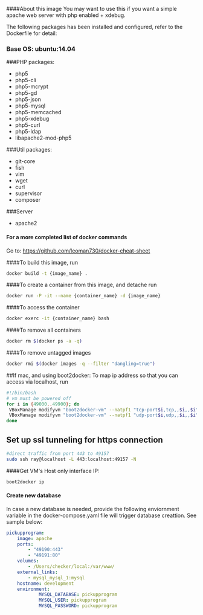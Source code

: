 ####About this image
You may want to use this if you want a simple apache web server with php enabled + xdebug.

The following packages has been installed and configured, refer to the Dockerfile for detail:
### Base OS: ubuntu:14.04
###PHP packages:
- php5
- php5-cli
- php5-mcrypt
- php5-gd
- php5-json
- php5-mysql
- php5-memcached
- php5-xdebug
- php5-curl
- php5-ldap
- libapache2-mod-php5

###Util packages:
- git-core
- fish
- vim
- wget
- curl
- supervisor
- composer

###Server
- apache2


#### For a more completed list of docker commands
Go to: https://github.com/leoman730/docker-cheat-sheet

####To build this image, run 
```bash
docker build -t {image_name} .
```
####To create a container from this image, and detache run
```bash
docker run -P -it --name {container_name} -d {image_name}
```
####To access the container
```bash
docker exerc -it {container_name} bash
```

####To remove all containers
```bash
docker rm $(docker ps -a -q)
```

####To remove untagged images
```bash
docker rmi $(docker images -q --filter "dangling=true")
```

##If mac, and using boot2docker:
To map ip address so that you can access via localhost, run
```bash
#!/bin/bash
# vm must be powered off
for i in {49000..49900}; do
 VBoxManage modifyvm "boot2docker-vm" --natpf1 "tcp-port$i,tcp,,$i,,$i";
 VBoxManage modifyvm "boot2docker-vm" --natpf1 "udp-port$i,udp,,$i,,$i";
done
```

## Set up ssl tunneling for https connection
```bash
#direct traffic from port 443 to 49157
sudo ssh ray@localhost -L 443:localhost:49157 -N
```

####Get VM's Host only interface IP:
```bash
boot2docker ip
```

#### Create new database 
In case a new database is needed, provide the following enviornment
variable in the docker-compose.yaml file will trigger database creattion. See sample below:

```yaml
pickupprogram:
    image: apache
    ports:
        - "49190:443"
        - "49191:80"
    volumes:
        - /Users/checker/local:/var/www/
    external_links:
        - mysql_mysql_1:mysql
    hostname: development  
    environment:
            MYSQL_DATABASE: pickupprogram
            MYSQL_USER: pickupprogram
            MYSQL_PASSWORD: pickupprogram





